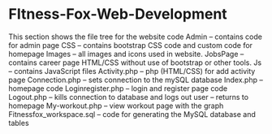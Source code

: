 # FItness-Fox-Web-Development
This section shows the file tree for the website code   Admin – contains code for admin page  CSS – contains bootstrap CSS code and custom code for homepage Images – all images and icons used in website.  JobsPage – contains career page HTML/CSS without use of bootstrap or other tools.  Js – contains JavaScript files  Activity.php – php (HTML/CSS) for add activity page Connection.php – sets connection to the mySQL database  Index.php – homepage code  Loginregister.php – login and register page code  Logout.php – kills connection to database and logs out user – returns to homepage My-workout.php – view workout page with the graph  Fitnessfox_workspace.sql – code for generating the MySQL database and tables 
